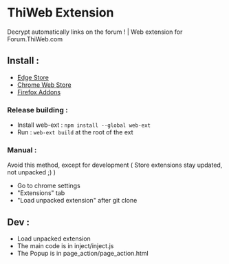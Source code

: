 # ThiWeb Extension
Decrypt automatically links on the forum ! | Web extension for Forum.ThiWeb.com

## Install : 
- [Edge Store](https://microsoftedge.microsoft.com/addons/detail/jgcopilbhgndmjfbckfbfehjpeapcaed)
- [Chrome Web Store](https://chrome.google.com/webstore/detail/thiweb-auto-decrypt/noadaplbhpacekfmbhojlbldckniffce?hl=fr)
- [Firefox Addons](https://addons.mozilla.org/fr/firefox/addon/thiweb-cryptdecrypt/)

### Release building :
- Install web-ext : `npm install --global web-ext`
- Run : `web-ext build` at the root of the ext

### Manual :

Avoid this method, except for development ( Store extensions stay updated, not unpacked ;) )

- Go to chrome settings
- "Extensions" tab
- "Load unpacked extension" after git clone

## Dev :
- Load unpacked extension
- The main code is in inject/inject.js
- The Popup is in page_action/page_action.html
